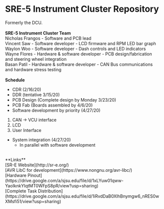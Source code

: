 # SRE-5 Instrument Cluster Repository
Formerly the DCU.<br/>
<br/>
**SRE-5 Instrument Cluster Team**<br/>
Nicholas Frangos - Software and PCB lead<br/>
Vincent Saw - Software developer - LCD firmware and RPM LED bar graph<br/>
Waylon Woo - Software developer - Dash controls and LED indicators<br/>
Wayne Flores - Hardware & software developer - PCB design/fabrication and steering wheel integration<br/>
Basan Patil - Hardware & software developer - CAN Bus communications and hardware stress testing<br/>
<br/>
**Schedule**<br/>
- CDR (2/16/20)<br/>
- DDR (tentative 3/15/20)<br/>
- PCB Design (Complete design by Monday 3/23/20)<br/>
- PCB Fab (Boards assembled by 4/6/20)<br/>
- Software development by priority (4/27/20)<br/>
1. CAN -> VCU interface<br/>
2. LCD<br/>
3. User Interface<br/>
- System integration (4/27/20)<br/>
	- In parallel with software development<br/>
<br/>
**Links**<br/>
[SR-E Website](http://sr-e.org/)<br/>
[AVR LibC for development](https://www.nongnu.org/avr-libc/)<br/>
[Hardware Pinout](https://drive.google.com/a/sjsu.edu/file/d/1xLYuw01qww-YaoIknkYIqtMT0WFpS8pR/view?usp=sharing)<br/>
[Complete Task Distribution](https://drive.google.com/a/sjsu.edu/file/d/1iRvdDaB0XlhBnymgw6_nRES0wXMsfi51/view?usp=sharing)<br/>



